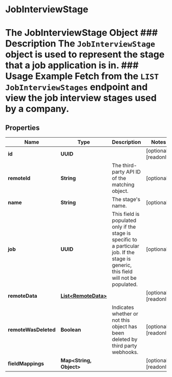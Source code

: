 

# JobInterviewStage

# The JobInterviewStage Object ### Description The `JobInterviewStage` object is used to represent the stage that a job application is in. ### Usage Example Fetch from the `LIST JobInterviewStages` endpoint and view the job interview stages used by a company.

## Properties

Name | Type | Description | Notes
------------ | ------------- | ------------- | -------------
**id** | **UUID** |  |  [optional] [readonly]
**remoteId** | **String** | The third-party API ID of the matching object. |  [optional]
**name** | **String** | The stage&#39;s name. |  [optional]
**job** | **UUID** | This field is populated only if the stage is specific to a particular job. If the stage is generic, this field will not be populated. |  [optional]
**remoteData** | [**List&lt;RemoteData&gt;**](RemoteData.md) |  |  [optional] [readonly]
**remoteWasDeleted** | **Boolean** | Indicates whether or not this object has been deleted by third party webhooks. |  [optional] [readonly]
**fieldMappings** | **Map&lt;String, Object&gt;** |  |  [optional] [readonly]




